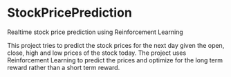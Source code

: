 # StockPricePrediction
Realtime stock price prediction using Reinforcement Learning

This project tries to predict the stock prices for the next day given the open, close, high and low prices of the stock today. 
The project uses Reinforcement Learning to predict the prices and optimize for the long term reward rather than a short term reward. 

